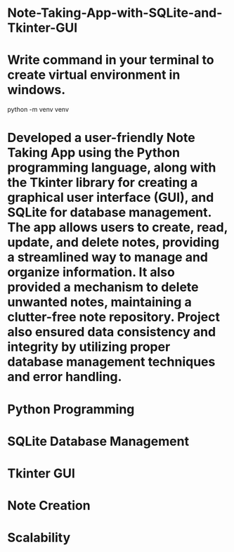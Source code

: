 # Note-Taking-App-with-SQLite-and-Tkinter-GUI
# Write command in your terminal to create virtual environment in windows.
python -m venv venv


# Developed a user-friendly Note Taking App using the Python programming language, along with the Tkinter library for creating a graphical user interface (GUI), and SQLite for database management. The app allows users to create, read, update, and delete notes, providing a streamlined way to manage and organize information. It also provided a mechanism to delete unwanted notes, maintaining a clutter-free note repository. Project also ensured data consistency and integrity by utilizing proper database management techniques and error handling.

# Python Programming
# SQLite Database Management
# Tkinter GUI
# Note Creation
# Scalability
